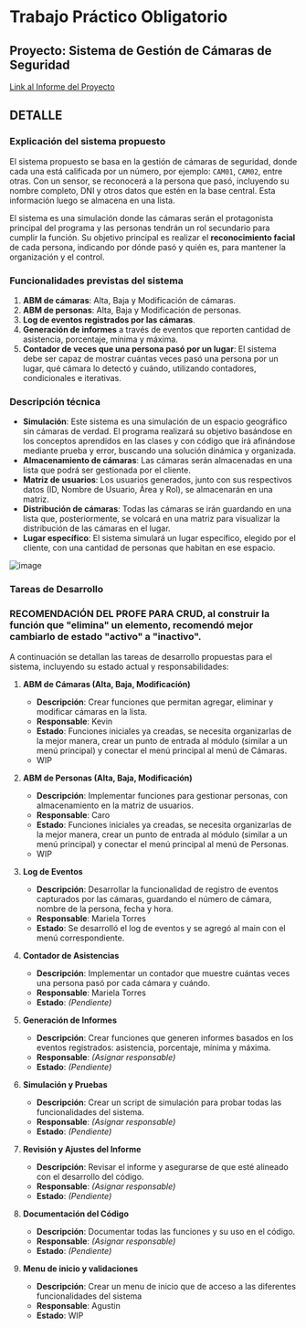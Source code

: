 # Trabajo Práctico Obligatorio
## Proyecto: Sistema de Gestión de Cámaras de Seguridad
[Link al Informe del Proyecto](https://uadeeduar.sharepoint.com/:w:/r/sites/Section_485647-Equipo08/Documentos%20compartidos/Equipo%2008/Equipo%2008%20-%20Informe%20de%20Proyecto.docx?d=w05161529d7724e51b4b158416e6f25ff&csf=1&web=1&e=EF7C84)
## DETALLE

### Explicación del sistema propuesto

El sistema propuesto se basa en la gestión de cámaras de seguridad, donde cada una está calificada por un número, por ejemplo: `CAM01`, `CAM02`, entre otras. Con un sensor, se reconocerá a la persona que pasó, incluyendo su nombre completo, DNI y otros datos que estén en la base central. Esta información luego se almacena en una lista.

El sistema es una simulación donde las cámaras serán el protagonista principal del programa y las personas tendrán un rol secundario para cumplir la función. Su objetivo principal es realizar el **reconocimiento facial** de cada persona, indicando por dónde pasó y quién es, para mantener la organización y el control.

### Funcionalidades previstas del sistema

1. **ABM de cámaras**: Alta, Baja y Modificación de cámaras.
2. **ABM de personas**: Alta, Baja y Modificación de personas.
3. **Log de eventos registrados por las cámaras**.
4. **Generación de informes** a través de eventos que reporten cantidad de asistencia, porcentaje, mínima y máxima.
5. **Contador de veces que una persona pasó por un lugar**: El sistema debe ser capaz de mostrar cuántas veces pasó una persona por un lugar, qué cámara lo detectó y cuándo, utilizando contadores, condicionales e iterativas.

### Descripción técnica

- **Simulación**: Este sistema es una simulación de un espacio geográfico sin cámaras de verdad. El programa realizará su objetivo basándose en los conceptos aprendidos en las clases y con código que irá afinándose mediante prueba y error, buscando una solución dinámica y organizada.
- **Almacenamiento de cámaras**: Las cámaras serán almacenadas en una lista que podrá ser gestionada por el cliente.
- **Matriz de usuarios**: Los usuarios generados, junto con sus respectivos datos (ID, Nombre de Usuario, Área y Rol), se almacenarán en una matriz.
- **Distribución de cámaras**: Todas las cámaras se irán guardando en una lista que, posteriormente, se volcará en una matriz para visualizar la distribución de las cámaras en el lugar.
- **Lugar específico**: El sistema simulará un lugar específico, elegido por el cliente, con una cantidad de personas que habitan en ese espacio.


![image](https://github.com/user-attachments/assets/168dba7f-25b2-45d7-9bde-cfaf1bc3d069)

### Tareas de Desarrollo

### RECOMENDACIÓN DEL PROFE PARA CRUD, al construir la función que "elimina" un elemento, recomendó mejor cambiarlo de estado "activo" a "inactivo".

A continuación se detallan las tareas de desarrollo propuestas para el sistema, incluyendo su estado actual y responsabilidades:

1. **ABM de Cámaras (Alta, Baja, Modificación)**
   - **Descripción**: Crear funciones que permitan agregar, eliminar y modificar cámaras en la lista.
   - **Responsable**: Kevin
   - **Estado**: Funciones iniciales ya creadas, se necesita organizarlas de la mejor manera, crear un punto de entrada al módulo (similar a un menú principal) y conectar el menú principal al menú de Cámaras.
   - WIP

2. **ABM de Personas (Alta, Baja, Modificación)**
   - **Descripción**: Implementar funciones para gestionar personas, con almacenamiento en la matriz de usuarios.
   - **Responsable**: Caro
   - **Estado**: Funciones iniciales ya creadas, se necesita organizarlas de la mejor manera, crear un punto de entrada al módulo (similar a un menú principal) y conectar el menú principal al menú de Personas.
   - WIP

3. **Log de Eventos**
   - **Descripción**: Desarrollar la funcionalidad de registro de eventos capturados por las cámaras, guardando el número de cámara, nombre de la persona, fecha y hora.
   - **Responsable**: Mariela Torres
   - **Estado**: Se desarrolló el log de eventos y se agregó al main con el menú correspondiente.

4. **Contador de Asistencias**
   - **Descripción**: Implementar un contador que muestre cuántas veces una persona pasó por cada cámara y cuándo.
   - **Responsable**: Mariela Torres
   - **Estado**: *(Pendiente)*

5. **Generación de Informes**
   - **Descripción**: Crear funciones que generen informes basados en los eventos registrados: asistencia, porcentaje, mínima y máxima.
   - **Responsable**: *(Asignar responsable)*
   - **Estado**: *(Pendiente)*

6. **Simulación y Pruebas**
   - **Descripción**: Crear un script de simulación para probar todas las funcionalidades del sistema.
   - **Responsable**: *(Asignar responsable)*
   - **Estado**: *(Pendiente)*

7. **Revisión y Ajustes del Informe**
   - **Descripción**: Revisar el informe y asegurarse de que esté alineado con el desarrollo del código.
   - **Responsable**: *(Asignar responsable)*
   - **Estado**: *(Pendiente)*

8. **Documentación del Código**
   - **Descripción**: Documentar todas las funciones y su uso en el código.
   - **Responsable**: *(Asignar responsable)*
   - **Estado**: *(Pendiente)*
  
9. **Menu de inicio y validaciones**
   - **Descripción**: Crear un menu de inicio que de acceso a las diferentes funcionalidades del sistema
   - **Responsable**: Agustin
   - **Estado**: WIP

